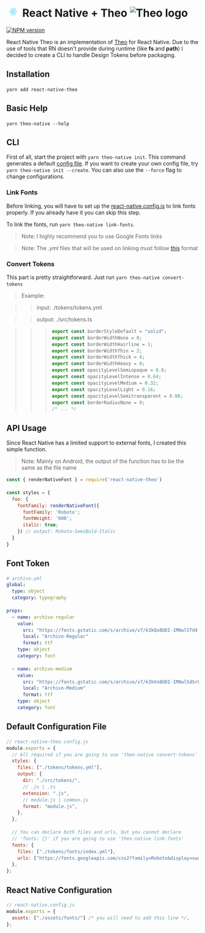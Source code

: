 # <img src="https://raw.githubusercontent.com/levi-pires/react-native-theo/master/assets/react-icon.webp" alt="RN logo" width="35" height="27" /> React Native + Theo <img src="https://raw.githubusercontent.com/salesforce-ux/theo/master/assets/theo.png" alt="Theo logo" width="28" height="28" />

[![NPM version][npm-image]][npm-url]

React Native Theo is an implementation of [Theo](https://github.com/salesforce-ux/theo) for React Native. Due to the use of tools that RN doesn't provide during runtime (like **fs** and **path**) I decided to create a CLI to handle Design Tokens before packaging.

## Installation

`yarn add react-native-theo`

## Basic Help

`yarn theo-native --help`

## CLI

First of all, start the project with `yarn theo-native init`. This command generates a default [config file](#default-configuration-file). If you want to create your own config file, try `yarn theo-native init --create`. You can also use the `--force` flag to change configurations.

### Link Fonts

Before linking, you will have to set up the [react-native.config.js](#react-native-configuration) to link fonts properly. If you already have it you can skip this step.

To link the fonts, run `yarn theo-native link-fonts`.

> Note: I highly recommend you to use Google Fonts links

> Note: The _.yml_ files that will be used on linking must follow [this](#font-token) format

### Convert Tokens

This part is pretty straightforward. Just run `yarn theo-native convert-tokens`

> Example:

> > input: ./tokens/tokens.yml

> > output: ./src/tokens.ts

> > > ```typescript
> > > export const borderStyleDefault = "solid";
> > > export const borderWidthNone = 0;
> > > export const borderWidthHairline = 1;
> > > export const borderWidthThin = 2;
> > > export const borderWidthThick = 4;
> > > export const borderWidthHeavy = 8;
> > > export const opacityLevelSemiopaque = 0.8;
> > > export const opacityLevelIntense = 0.64;
> > > export const opacityLevelMedium = 0.32;
> > > export const opacityLevelLight = 0.16;
> > > export const opacityLevelSemitransparent = 0.08;
> > > export const borderRadiusNone = 0;
> > > /* ... */
> > > ```

## API Usage

Since React Native has a limited support to external fonts, I created this simple function.

> Note: Mainly on Android, the output of the function has to be the same as the file name

```javascript
const { renderNativeFont } = require('react-native-theo')

const styles = {
  foo: {
    fontFamily: renderNativeFont({
      fontFamily: 'Roboto';
      fontWeight: '600';
      italic: true;
    }) // output: Roboto-SemiBold-Italic
  }
}
```

## Font Token

```yaml
# archivo.yml
global:
  type: object
  category: typography

props:
  - name: archivo-regular
    value:
      src: "https://fonts.gstatic.com/s/archivo/v7/k3kQo8UDI-1M0wlSTd4.ttf"
      local: "Archivo-Regular"
      format: ttf
    type: object
    category: font

  - name: archivo-medium
    value:
      src: "https://fonts.gstatic.com/s/archivo/v7/k3kVo8UDI-1M0wlSdSrLC0E.ttf"
      local: "Archivo-Medium"
      format: ttf
    type: object
    category: font
```

## Default Configuration File

```javascript
// react-native-theo.config.js
module.exports = {
  // All required if you are going to use 'theo-native convert-tokens'
  styles: {
    files: ["./tokens/tokens.yml"],
    output: {
      dir: "./src/tokens/",
      // .js | .ts
      extension: ".js",
      // module.js | common.js
      format: "module.js",
    },
  },

  // You can declare both files and urls, but you cannot declare
  // 'fonts: {}' if you are going to use 'theo-native link-fonts'
  fonts: {
    files: ["./tokens/fonts/index.yml"],
    urls: ["https://fonts.googleapis.com/css2?family=Roboto&display=swap"],
  },
};
```

## React Native Configuration

```javascript
// react-native.config.js
module.exports = {
  assets: ["./assets/fonts/"] /* you will need to add this line */,
};
```

[npm-url]: https://npmjs.org/package/react-native-theo
[npm-image]: http://img.shields.io/npm/v/react-native-theo.svg
[travis-url]: https://travis-ci.org/salesforce-ux/theo
[travis-image]: http://img.shields.io/travis/salesforce-ux/theo.svg
